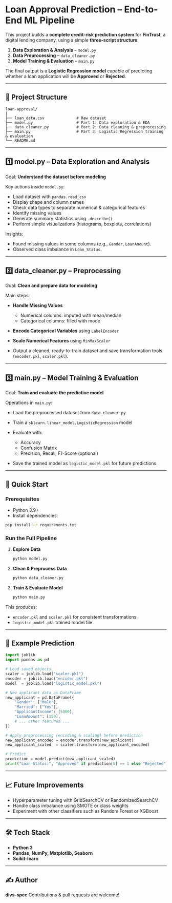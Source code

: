 # Loan Approval Prediction – End-to-End ML Pipeline

This project builds a **complete credit-risk prediction system** for **FinTrust**, a digital lending company, using a simple **three-script structure**:

1. **Data Exploration & Analysis** – `model.py`
2. **Data Preprocessing** – `data_cleaner.py`
3. **Model Training & Evaluation** – `main.py`

The final output is a **Logistic Regression model** capable of predicting whether a loan application will be **Approved** or **Rejected**.

---

## 📂 Project Structure

```
loan-approval/
│
├── loan_data.csv              # Raw dataset
├── model.py                   # Part 1: Data exploration & EDA
├── data_cleaner.py            # Part 2: Data cleaning & preprocessing
├── main.py                    # Part 3: Logistic Regression training & evaluation
└── README.md
```

---

## 1️⃣ model.py – Data Exploration and Analysis

Goal: **Understand the dataset before modeling**

Key actions inside `model.py`:

* Load dataset with `pandas.read_csv`
* Display shape and column names
* Check data types to separate numerical & categorical features
* Identify missing values
* Generate summary statistics using `.describe()`
* Perform simple visualizations (histograms, boxplots, correlations)

Insights:

* Found missing values in some columns (e.g., `Gender`, `LoanAmount`).
* Observed class imbalance in `Loan_Status`.

---

## 2️⃣ data\_cleaner.py – Preprocessing

Goal: **Clean and prepare data for modeling**

Main steps:

* **Handle Missing Values**

  * Numerical columns: imputed with mean/median
  * Categorical columns: filled with mode
* **Encode Categorical Variables** using `LabelEncoder`
* **Scale Numerical Features** using `MinMaxScaler`
* Output a cleaned, ready-to-train dataset and save transformation tools (`encoder.pkl`, `scaler.pkl`).

---

## 3️⃣ main.py – Model Training & Evaluation

Goal: **Train and evaluate the predictive model**

Operations in `main.py`:

* Load the preprocessed dataset from `data_cleaner.py`
* Train a `sklearn.linear_model.LogisticRegression` model
* Evaluate with:

  * Accuracy
  * Confusion Matrix
  * Precision, Recall, F1-Score (optional)
* Save the trained model as `logistic_model.pkl` for future predictions.

---

## 🚀 Quick Start

### Prerequisites

* Python 3.9+
* Install dependencies:

```bash
pip install -r requirements.txt
```

### Run the Full Pipeline

1. **Explore Data**

   ```bash
   python model.py
   ```

2. **Clean & Preprocess Data**

   ```bash
   python data_cleaner.py
   ```

3. **Train & Evaluate Model**

   ```bash
   python main.py
   ```

This produces:

* `encoder.pkl` and `scaler.pkl` for consistent transformations
* `logistic_model.pkl` trained model file

---

## 🧩 Example Prediction

```python
import joblib
import pandas as pd

# Load saved objects
scaler = joblib.load("scaler.pkl")
encoder = joblib.load("encoder.pkl")
model  = joblib.load("logistic_model.pkl")

# New applicant data as DataFrame
new_applicant = pd.DataFrame({
    "Gender": ["Male"],
    "Married": ["Yes"],
    "ApplicantIncome": [5000],
    "LoanAmount": [150],
    # ... other features ...
})

# Apply preprocessing (encoding & scaling) before prediction
new_applicant_encoded = encoder.transform(new_applicant)
new_applicant_scaled  = scaler.transform(new_applicant_encoded)

# Predict
prediction = model.predict(new_applicant_scaled)
print("Loan Status:", "Approved" if prediction[0] == 1 else "Rejected")
```

---

## 📈 Future Improvements

* Hyperparameter tuning with GridSearchCV or RandomizedSearchCV
* Handle class imbalance using SMOTE or class weights
* Experiment with other classifiers such as Random Forest or XGBoost

---

## 🛠️ Tech Stack

* **Python 3**
* **Pandas, NumPy, Matplotlib, Seaborn**
* **Scikit-learn**

---

## ✍️ Author

**divs-spec**
Contributions & pull requests are welcome!
